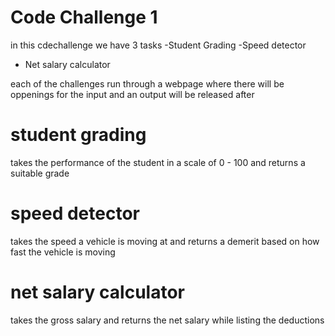 # Code Challenge 1

in this cdechallenge we have 3 tasks 
-Student Grading
-Speed detector
- Net salary calculator

each of the challenges run through a webpage where there will be oppenings for the input and an output will be released after

# student grading
takes the performance of the student in a scale of 0 - 100 and returns a suitable grade

# speed detector

takes the speed a vehicle is moving at and returns a demerit based on how fast the vehicle is moving

# net salary calculator
takes the gross salary and returns the net salary while listing the deductions